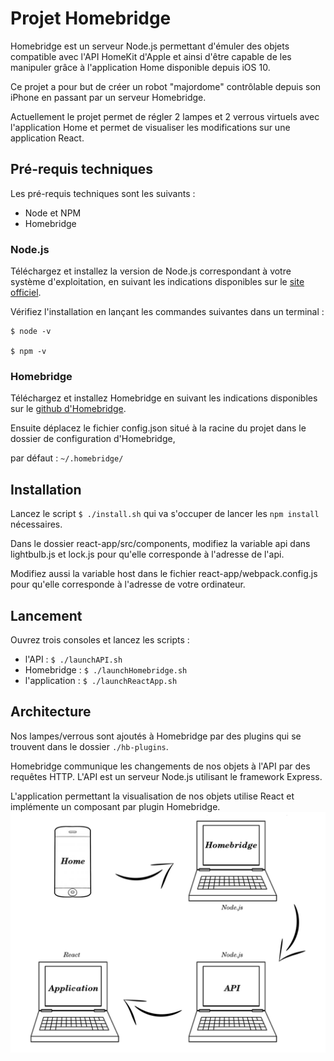# Projet Homebridge

Homebridge est un serveur Node.js permettant d'émuler des objets compatible avec l'API HomeKit d'Apple et ainsi d'être capable de les manipuler grâce à l'application Home disponible depuis iOS 10.

Ce projet a pour but de créer un robot "majordome" contrôlable depuis son iPhone en passant par un serveur Homebridge.

Actuellement le projet permet de régler 2 lampes et 2 verrous virtuels avec l'application Home et permet de visualiser les modifications sur une application React.

## Pré-requis techniques

Les pré-requis techniques sont les suivants :

* Node et NPM
* Homebridge

### Node.js

Téléchargez et installez la version de Node.js correspondant à votre système d'exploitation, en suivant les indications disponibles sur le [site officiel](https://nodejs.org/en/download/).

Vérifiez l'installation en lançant les commandes suivantes dans un terminal :

```
$ node -v

$ npm -v
```

### Homebridge

Téléchargez et installez Homebridge en suivant les indications disponibles sur le [github d'Homebridge](https://github.com/nfarina/homebridge).

Ensuite déplacez le fichier config.json situé à la racine du projet dans le dossier de configuration d'Homebridge,

par défaut : ```~/.homebridge/```

## Installation

Lancez le script ```$ ./install.sh``` qui va s'occuper de lancer les ```npm install``` nécessaires.

Dans le dossier react-app/src/components, modifiez la variable api dans lightbulb.js et lock.js pour qu'elle corresponde à l'adresse de l'api.

Modifiez aussi la variable host dans le fichier react-app/webpack.config.js pour qu'elle corresponde à l'adresse de votre ordinateur.

## Lancement

Ouvrez trois consoles et lancez les scripts :
* l'API : ```$ ./launchAPI.sh```
* Homebridge : ```$ ./launchHomebridge.sh```
* l'application : ```$ ./launchReactApp.sh```

## Architecture

Nos lampes/verrous sont ajoutés à Homebridge par des plugins qui se trouvent dans le dossier ```./hb-plugins```.

Homebridge communique les changements de nos objets à l'API par des requêtes HTTP. L'API est un serveur Node.js utilisant le framework Express.

L'application permettant la visualisation de nos objets utilise React et implémente un composant par plugin Homebridge.
![architecture](./architecture.png)
